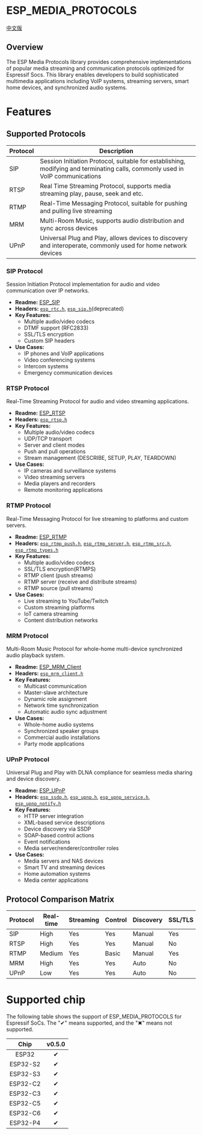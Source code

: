# ESP_MEDIA_PROTOCOLS
[中文版](./README_CN.md)

## Overview

The ESP Media Protocols library provides comprehensive implementations of popular media streaming and communication protocols optimized for Espressif Socs. This library enables developers to build sophisticated multimedia applications including VoIP systems, streaming servers, smart home devices, and synchronized audio systems.

# Features

## Supported Protocols

| Protocol   |Description                                                       |
|------------|------------------------------------------------------------------|
| SIP        | Session Initiation Protocol, suitable for establishing, modifying and terminating calls, commonly used in VoIP communications |
| RTSP       | Real Time Streaming Protocol, supports media streaming play, pause, seek and etc. |
| RTMP       | Real-Time Messaging Protocol, suitable for pushing and pulling live streaming |
| MRM        | Multi-Room Music, supports audio distribution and sync across devices |
| UPnP       | Universal Plug and Play, allows devices to discovery and interoperate, commonly used for home network devices |

### SIP Protocol

Session Initiation Protocol implementation for audio and video communication over IP networks.
- **Readme:** [ESP_SIP](docs/en/SIP_README.md)
- **Headers:** [`esp_rtc.h`](include/esp_rtc.h), [`esp_sip.h`](include/esp_sip.h)(deprecated)
- **Key Features:**
  - Multiple audio/video codecs
  - DTMF support (RFC2833)
  - SSL/TLS encryption
  - Custom SIP headers
- **Use Cases:**
  - IP phones and VoIP applications
  - Video conferencing systems
  - Intercom systems
  - Emergency communication devices

### RTSP Protocol

Real-Time Streaming Protocol for audio and video streaming applications.
- **Readme:** [ESP_RTSP](docs/en/RTSP_README.md)
- **Headers:** [`esp_rtsp.h`](include/esp_rtsp.h)
- **Key Features:**
  - Multiple audio/video codecs
  - UDP/TCP transport
  - Server and client modes
  - Push and pull operations
  - Stream management (DESCRIBE, SETUP, PLAY, TEARDOWN)
- **Use Cases:**
  - IP cameras and surveillance systems
  - Video streaming servers
  - Media players and recorders
  - Remote monitoring applications

### RTMP Protocol

Real-Time Messaging Protocol for live streaming to platforms and custom servers.
- **Readme:** [ESP_RTMP](docs/en/RTMP_README.md)
- **Headers:** [`esp_rtmp_push.h`](include/esp_rtmp_push.h), [`esp_rtmp_server.h`](include/esp_rtmp_server.h), [`esp_rtmp_src.h`](include/esp_rtmp_src.h), [`esp_rtmp_types.h`](include/esp_rtmp_types.h)
- **Key Features:**
  - Multiple audio/video codecs
  - SSL/TLS encryption(RTMPS)
  - RTMP client (push streams)
  - RTMP server (receive and distribute streams)
  - RTMP source (pull streams)
- **Use Cases:**
  - Live streaming to YouTube/Twitch
  - Custom streaming platforms
  - IoT camera streaming
  - Content distribution networks

### MRM Protocol

Multi-Room Music Protocol for whole-home multi-device synchronized audio playback system.
- **Readme:** [ESP_MRM_Client](docs/en/MRM_README.md)
- **Headers:** [`esp_mrm_client.h`](include/esp_mrm_client.h)
- **Key Features:**
  - Multicast communication
  - Master-slave architecture
  - Dynamic role assignment
  - Network time synchronization
  - Automatic audio sync adjustment
- **Use Cases:**
  - Whole-home audio systems
  - Synchronized speaker groups
  - Commercial audio installations
  - Party mode applications

### UPnP Protocol

Universal Plug and Play with DLNA compliance for seamless media sharing and device discovery.
- **Readme:** [ESP_UPnP](docs/en/UPnP_README.md)
- **Headers:** [`esp_ssdp.h`](include/esp_ssdp.h), [`esp_upnp.h`](include/esp_upnp.h), [`esp_upnp_service.h`](include/esp_upnp_service.h), [`esp_upnp_notify.h`](include/esp_upnp_notify.h)
- **Key Features:**
  - HTTP server integration
  - XML-based service descriptions
  - Device discovery via SSDP
  - SOAP-based control actions
  - Event notifications
  - Media server/renderer/controller roles
- **Use Cases:**
  - Media servers and NAS devices
  - Smart TV and streaming devices
  - Home automation systems
  - Media center applications

## Protocol Comparison Matrix

| Protocol | Real-time | Streaming | Control | Discovery | SSL/TLS | Complexity |
|----------|-----------|-----------|---------|-----------|---------|------------|
| SIP      | High      | Yes       | Yes     | Manual    | Yes     | Medium     |
| RTSP     | High      | Yes       | Yes     | Manual    | No      | Medium     |
| RTMP     | Medium    | Yes       | Basic   | Manual    | Yes     | Medium     |
| MRM      | High      | Yes       | Yes     | Auto      | No      | Low        |
| UPnP     | Low       | Yes       | Yes     | Auto      | No      | Medium     |

# Supported chip

The following table shows the support of ESP_MEDIA_PROTOCOLS for Espressif SoCs. The "&#10004;" means supported, and the "&#10006;" means not supported.

|Chip         |      v0.5.0      |
|:-----------:|:----------------:|
|ESP32        |     &#10004;     |
|ESP32-S2     |     &#10004;     |
|ESP32-S3     |     &#10004;     |
|ESP32-C2     |     &#10004;     |
|ESP32-C3     |     &#10004;     |
|ESP32-C5     |     &#10004;     |
|ESP32-C6     |     &#10004;     |
|ESP32-P4     |     &#10004;     |
